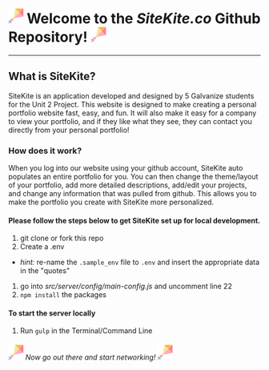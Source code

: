 # ![My image](./README_logo.png) Welcome to the *SiteKite.co* Github Repository! ![My image](./README_logo.png)
***
## What is SiteKite?
SiteKite is an application developed and designed by 5 Galvanize students for the Unit 2 Project. This website is designed to make creating a personal portfolio website fast, easy, and fun. It will also make it easy for a company to view your portfolio, and if they like what they see, they can contact you directly from your personal portfolio!
### How does it work?
When you log into our website using your github account, SiteKite auto populates an entire portfolio for you. You can then change the theme/layout of your portfolio, add more detailed descriptions, add/edit your projects, and change any information that was pulled from github. This allows you to make the portfolio you create with SiteKite more personalized.
#### Please follow the steps below to get SiteKite set up for local development.

1. git clone or fork this repo
1. Create a .env
  - _hint:_ re-name the `.sample_env` file to `.env` and insert the appropriate data in the "quotes"
1. go into *src/server/config/main-config.js* and uncomment line 22
1. `npm install` the packages

#### To start the server locally

1. Run `gulp` in the Terminal/Command Line

###### ![My image](./README_logo.png) Now go out there and start networking! ![My image](./README_logo.png)


<!--
## run this in your terminal :
`NPM I`
`NODE_ENV=development`
`GITHUB_CLIENT_ID= "your github client id goes here"`
`GITHUB_SECRET_KEY= "your secret github key goes here"`
`GITHUB_CALLBACK_URL= "your github callback URL goes here"`
`SECRET_KEY= "your secret Key goes here"` -->
